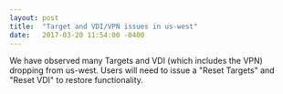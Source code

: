 ```yaml
---
layout: post
title:  "Target and VDI/VPN issues in us-west"
date:   2017-03-20 11:54:00 -0400
---
```


We have observed many Targets and VDI (which includes the VPN) dropping from us-west. Users will need to issue a "Reset Targets" and "Reset VDI" to restore functionality.
